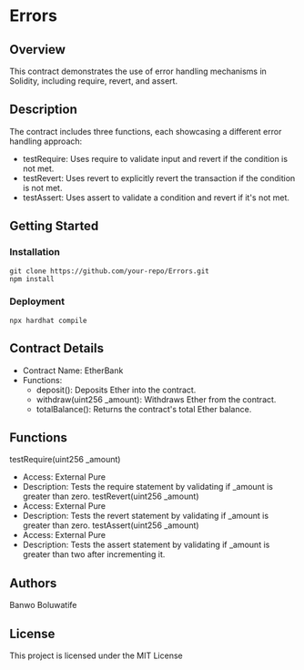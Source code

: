 # Errors

## Overview
This contract demonstrates the use of error handling mechanisms in Solidity, including require, revert, and assert.

## Description
The contract includes three functions, each showcasing a different error handling approach:
* testRequire: Uses require to validate input and revert if the condition is not met.
* testRevert: Uses revert to explicitly revert the transaction if the condition is not met.
* testAssert: Uses assert to validate a condition and revert if it's not met.

## Getting Started

### Installation
```
git clone https://github.com/your-repo/Errors.git
npm install
```
### Deployment
```
npx hardhat compile
```

## Contract Details
* Contract Name: EtherBank
* Functions:
    * deposit(): Deposits Ether into the contract.
    * withdraw(uint256 _amount): Withdraws Ether from the contract.
    * totalBalance(): Returns the contract's total Ether balance.


## Functions
testRequire(uint256 _amount)
* Access: External Pure
* Description: Tests the require statement by validating if _amount is greater than zero.
testRevert(uint256 _amount)
* Access: External Pure
* Description: Tests the revert statement by validating if _amount is greater than zero.
testAssert(uint256 _amount)
* Access: External Pure
* Description: Tests the assert statement by validating if _amount is greater than two after incrementing it.

## Authors
Banwo Boluwatife

## License

This project is licensed under the MIT License
